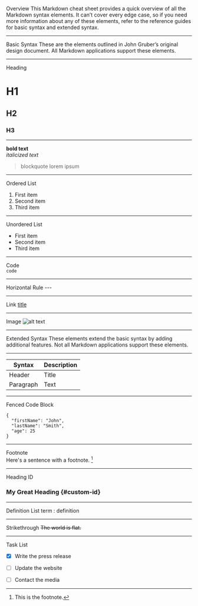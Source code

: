 Overview
This Markdown cheat sheet provides a quick overview of all the Markdown syntax elements. It can’t cover every edge case, so if you need more information about any of these elements, refer to the reference guides for basic syntax and extended syntax.

---

Basic Syntax
These are the elements outlined in John Gruber’s original design document. All Markdown applications support these elements.

---

Heading	
# H1
## H2
### H3

---


**bold text**	
*italicized text*
> blockquote lorem ipsum

---

Ordered List	

1. First item
2. Second item
3. Third item

---

Unordered List	

- First item
- Second item
- Third item

---

Code	
`code`

---

Horizontal Rule ---

---

Link 
[title](https://www.example.com)

---

Image 
![alt text](image.jpg)

---

Extended Syntax
These elements extend the basic syntax by adding additional features. Not all Markdown applications support these elements.

---

| Syntax | Description |  
| ----------- | ----------- |  
| Header | Title |  
| Paragraph | Text |

---

Fenced Code Block	
```
{
  "firstName": "John",
  "lastName": "Smith",
  "age": 25
}
```

---

Footnote	
Here's a sentence with a footnote. 
[^1]

[^1]: This is the footnote.

---

Heading ID	
### My Great Heading {#custom-id}

---

Definition List	
term
: definition

---

Strikethrough	~~The world is flat.~~

---

Task List	
- [x] Write the press release
- [ ] Update the website
- [ ] Contact the media





